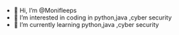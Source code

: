 - 👋 Hi, I’m @Monifleeps
- 👀 I’m interested in coding in python,java ,cyber security
- 🌱 I’m currently learning python,java ,cyber security

<!---
Monifleeps/Monifleeps is a ✨ special ✨ repository because its `README.md` (this file) appears on your GitHub profile.
You can click the Preview link to take a look at your changes.
--->
